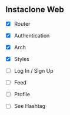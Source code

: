 ## Instaclone Web

- [x] Router
- [x] Authentication
- [x] Arch
- [x] Styles

- [ ] Log In / Sign Up
- [ ] Feed
- [ ] Profile
- [ ] See Hashtag